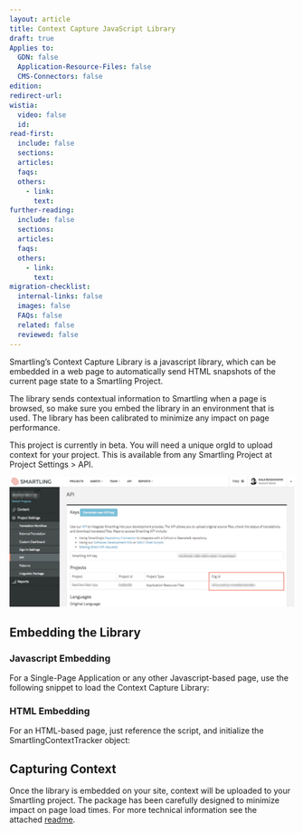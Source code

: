 ```yaml
---
layout: article
title: Context Capture JavaScript Library
draft: true
Applies to:
  GDN: false
  Application-Resource-Files: false
  CMS-Connectors: false
edition:
redirect-url:
wistia:
  video: false
  id:
read-first:
  include: false
  sections:
  articles:
  faqs:
  others:
    - link:
      text:
further-reading:
  include: false
  sections:
  articles:
  faqs:
  others:
    - link:
      text:
migration-checklist:
  internal-links: false
  images: false
  FAQs: false
  related: false
  reviewed: false
---
```



Smartling’s Context Capture Library is a javascript library, which can be embedded in a web page to automatically send HTML snapshots of the current page state to a Smartling Project.

The library sends contextual information to Smartling when a page is browsed, so make sure you embed the library in an environment that is used. The library has been calibrated to minimize any impact on page performance.

This project is currently in beta. You will need a unique orgId to upload context for your project. This is available from any Smartling Project at Project Settings &gt; API.

![](/uploads/versions/smartling---api--besttest-web-app----x----1252-572x---.png)

## Embedding the Library

### Javascript Embedding

For a Single-Page Application or any other Javascript-based page, use the following snippet to load the Context Capture Library:

### HTML Embedding

For an HTML-based page, just reference the script, and initialize the SmartlingContextTracker object:

## Capturing Context

Once the library is embedded on your site, context will be uploaded to your Smartling project. The package has been carefully designed to minimize impact on page load times. For more technical information see the attached&nbsp;[readme](/JSContextCaptureREADME.pdf).